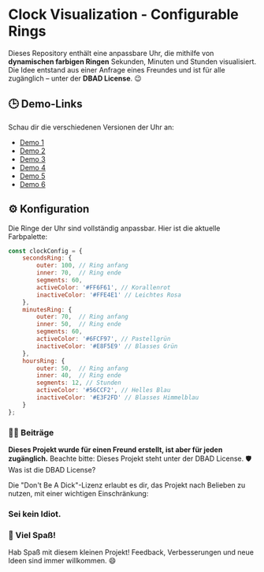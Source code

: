 # Clock Visualization - Configurable Rings

Dieses Repository enthält eine anpassbare Uhr, die mithilfe von **dynamischen farbigen Ringen** Sekunden, Minuten und Stunden visualisiert. Die Idee entstand aus einer Anfrage eines Freundes und ist für alle zugänglich – unter der **DBAD License**. 😉

## 🕒 Demo-Links
Schau dir die verschiedenen Versionen der Uhr an:
- [Demo 1](https://volkansah.github.io/clock/index.html)
- [Demo 2](https://volkansah.github.io/clock/index2.html)
- [Demo 3](https://volkansah.github.io/clock/index3.html)
- [Demo 4](https://volkansah.github.io/clock/index4.html)
- [Demo 5](https://volkansah.github.io/clock/index5.html)
- [Demo 6](https://volkansah.github.io/clock/index6.html)

## ⚙️ Konfiguration

Die Ringe der Uhr sind vollständig anpassbar. Hier ist die aktuelle Farbpalette:

```javascript
const clockConfig = {
    secondsRing: {
        outer: 100, // Ring anfang
        inner: 70,  // Ring ende
        segments: 60,
        activeColor: '#FF6F61', // Korallenrot
        inactiveColor: '#FFE4E1' // Leichtes Rosa
    },
    minutesRing: {
        outer: 70,  // Ring anfang
        inner: 50,  // Ring ende
        segments: 60,
        activeColor: '#6FCF97', // Pastellgrün
        inactiveColor: '#E8F5E9' // Blasses Grün
    },
    hoursRing: {
        outer: 50,  // Ring anfang
        inner: 40,  // Ring ende
        segments: 12, // Stunden
        activeColor: '#56CCF2', // Helles Blau
        inactiveColor: '#E3F2FD' // Blasses Himmelblau
    }
};
```
### 🧑‍💻 Beiträge

**Dieses Projekt wurde für einen Freund erstellt, ist aber für jeden zugänglich.** 
Beachte bitte: Dieses Projekt steht unter der DBAD License. 🛡️
Was ist die DBAD License?

Die "Don't Be A Dick"-Lizenz erlaubt es dir, das Projekt nach Belieben zu nutzen, mit einer wichtigen Einschränkung:

### Sei kein Idiot.

### 🎉 Viel Spaß!

Hab Spaß mit diesem kleinen Projekt! Feedback, Verbesserungen und neue Ideen sind immer willkommen. 😄


